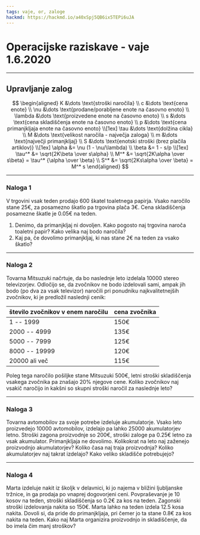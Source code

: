 ```yaml
---
tags: vaje, or, zaloge
hackmd: https://hackmd.io/a40xSpj5QB6ix5TEPi6uJA
---
```

# Operacijske raziskave - vaje 1.6.2020

---

## Upravljanje zalog

$$
\begin{aligned}
K &\dots \text{stroški naročila} \\
c &\dots \text{cena enote} \\
\nu &\dots \text{prodane/porabljene enote na časovno enoto} \\
\lambda &\dots \text{proizvedene enote na časovno enoto} \\
s &\dots \text{cena skladiščenja enote na časovno enoto} \\
p &\dots \text{cena primanjkljaja enote na časovno enoto} \\[1ex]
\tau &\dots \text{dolžina cikla} \\
M &\dots \text{velikost naročila - največja zaloga} \\
m &\dots \text{največji primanjkljaj}  \\
S &\dots \text{enotski stroški (brez plačila artiklov)} \\[1ex]
\alpha &= \nu (1 - \nu/\lambda) \\
\beta &= 1 - s/p \\[1ex]
\tau^* &= \sqrt{2K\beta \over s\alpha} \\
M^* &= \sqrt{2K\alpha \over s\beta} = \tau^* {\alpha \over \beta} \\
S^* &= \sqrt{2Ks\alpha \over \beta} = M^* s
\end{aligned}
$$

---

### Naloga 1

V trgovini vsak teden prodajo $600$ škatel toaletnega papirja. Vsako naročilo stane $25 €$, za posamezno škatlo pa trgovina plača $3 €$. Cena skladiščenja posamezne škatle je $0.05 €$ na teden.

1. Denimo, da primanjkljaj ni dovoljen. Kako pogosto naj trgovina naroča toaletni papir? Kako velika naj bodo naročila?
2. Kaj pa, če dovolimo primanjkljaj, ki nas stane $2 €$ na teden za vsako škatlo?

---

### Naloga 2

Tovarna Mitsuzuki načrtuje, da bo naslednje leto izdelala $10000$ stereo televizorjev. Odločijo se, da zvočnikov ne bodo izdelovali sami, ampak jih bodo (po dva za vsak televizor) naročili pri ponudniku najkvalitetnejših zvočnikov, ki je predložil naslednji cenik:

| število zvočnikov v enem naročilu | cena zvočnika |
| --------------------------------- | ------------- |
| 1 -- 1999                         | $150 €$       |
| 2000 -- 4999                      | $135 €$       |
| 5000 -- 7999                      | $125 €$       |
| 8000 -- 19999                     | $120 €$       |
| 20000 ali več                     | $115 €$       |

Poleg tega naročilo pošiljke stane Mitsuzuki $500 €$,
letni stroški skladiščenja vsakega zvočnika pa znašajo $20\%$ njegove cene. Koliko zvočnikov naj vsakič naročijo
in kakšni so skupni stroški naročil za naslednje leto?

---

### Naloga 3

Tovarna avtomobilov za svoje potrebe izdeluje akumulatorje. Vsako leto proizvedejo $10000$ avtomobilov, izdelajo pa lahko $25000$ akumulatorjev letno. Stroški zagona proizvodnje so $200 €$, stroški zaloge pa $0.25 €$ letno za vsak akumulator. Primanjkljaja ne dovolimo. Kolikokrat na leto naj zaženejo proizvodnjo akumulatorjev? Koliko časa naj traja proizvodnja? Koliko akumulatorjev naj takrat izdelajo? Kako veliko skladišče potrebujejo?

---

### Naloga 4

Marta izdeluje nakit iz školjk v delavnici, ki jo najema v bližini ljubljanske tržnice, in ga prodaja po vnaprej dogovorjeni ceni. Povpraševanje je $10$ kosov na teden, stroški skladiščenja so $0.2 €$ za kos na teden. Zagonski stroški izdelovanja nakita so $150 €$. Marta lahko na teden izdela $12.5$ kosa nakita. Dovoli si, da pride do primanjkljaja, pri čemer jo ta stane $0.8 €$ za kos nakita na teden. Kako naj Marta organizira proizvodnjo in skladiščenje, da bo imela čim manj stroškov?
